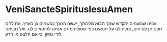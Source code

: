 # VeniSancteSpiritusIesuAmen
אבינו שבשמים יתקדש שמך תבוא מלכותך, יעשה רצונך כבשמים כן בארץ. את לחם חקנו תן לנו הים, וסלח לנו על חטאינו כפי שסולחימ גם אנחנו לחוטאים לנו. ואל תביאנו לידי נסיון, כי אם חלצנו מן הרע.
